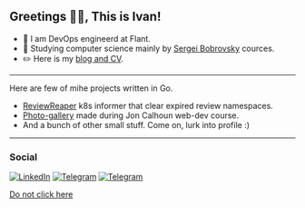 ##  Greetings :metal::blush:, This is Ivan!

- :penguin: I am DevOps engineerd at Flant. 
- :mag_right: Studying computer science mainly by [Sergei Bobrovsky](https://vk.com/lambda_brain) cources.
- :pencil2: Here is my [blog and CV](https://wannahack.in/). 

---

Here are few of mihe projects written in Go.
- [ReviewReaper](https://github.com/NaNameUz3r/ReviewReaper) k8s informer that clear expired review namespaces.
- [Photo-gallery](https://github.com/NaNameUz3r/photo-gallery) made during Jon Calhoun web-dev course.
- And a bunch of other small stuff. Come on, lurk into profile :) 
---
### Social

[![LinkedIn](https://img.shields.io/badge/LinkedIn-0077B5?style=for-the-badge&logo=linkedin&logoColor=white)](https://www.linkedin.com/in/ivan-zakutnii-a43851203/)
[![Telegram](https://img.shields.io/badge/Telegram-2CA5E0?style=for-the-badge&logo=telegram&logoColor=white)](https://t.me/formless_space)
[![Telegram](https://img.shields.io/badge/Gmail-D14836?style=for-the-badge&logo=gmail&logoColor=white)](mailto:zakutnii.ivan@gmail.com)

[Do not click here](https://surl.li/gtppa)
